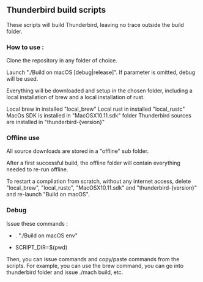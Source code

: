 ## Thunderbird build scripts

These scripts will build Thunderbird, leaving no trace outside the build folder.

### How to use :

Clone the repository in any folder of choice.

Launch "./Build on macOS [debug|release]". If parameter is omitted, debug will be used.

Everything will be downloaded and setup in the chosen folder, including a local installation of brew and a local installation of rust.

Local brew in installed "local_brew"
Local rust in installed "local_rustc"
MacOs SDK is installed in "MacOSX10.11.sdk" folder
Thunderbird sources are installed in "thunderbird-{version}"

### Offline use

All source downloads are stored in a "offline" sub folder.

After a first successful build, the offline folder will contain everything needed to re-run offline.

To restart a compilation from scratch, without any internet access, delete "local_brew", "local_rustc", "MacOSX10.11.sdk" and "thunderbird-{version}" and re-launch "Build on macOS".

### Debug

Issue these commands :

- . "./Build on macOS env"

- SCRIPT_DIR=$(pwd)

Then, you can issue commands and copy/paste commands from the scripts. For example, you can use the brew command, you can go into thunderbird folder and issue ./mach build, etc.

